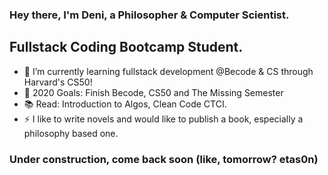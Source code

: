 ### Hey there, I'm Deni, a Philosopher & Computer Scientist.

## Fullstack Coding Bootcamp Student.
- 🌱 I’m currently learning fullstack development @Becode & CS through Harvard's CS50!
- 🥅 2020 Goals: Finish Becode, CS50 and The Missing Semester
- 📚 Read: Introduction to Algos, Clean Code CTCI.
- ⚡  I like to write novels and would like to publish a book, especially a philosophy based one.

### Under construction, come back soon (like, tomorrow? etas0n)
